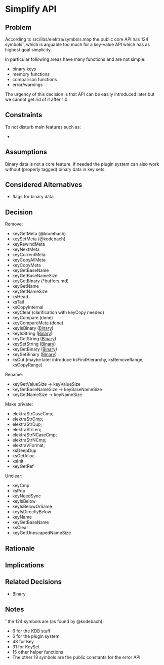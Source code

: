 # Simplify API

## Problem

According to src/libs/elektra/symbols.map the public core API has 124 symbols¹, which
is arguable too much for a key-value API which has as highest goal simplicity.

In particular following areas have many functions and are not simple:

- binary keys
- memory functions
- comparison functions
- error/warnings

The urgency of this decision is that API can be easily introduced later but we cannot
get rid of it after 1.0.

## Constraints

To not disturb main features such as:

-

## Assumptions

Binary data is not a core feature, if needed the plugin system can also work without (properly tagged) binary data in key sets.

## Considered Alternatives

- flags for binary data

## Decision

Remove:

- keyGetMeta (@kodebach)
- keySetMeta (@kodebach)
- keyRewindMeta
- keyNextMeta
- keyCurrentMeta
- keyCopyAllMeta
- keyCopyMeta
- keyGetBaseName
- keyGetBaseNameSize
- keyGetBinary (\*buffers.md)
- keyGetName
- keyGetNameSize
- ksHead
- ksTail
- ksCopyInternal
- keyClear (clarification with keyCopy needed)
- keyCompare (done)
- keyCompareMeta (done)
- keyIsBinary ([Binary](binary.md))
- keyIsString ([Binary](binary.md))
- keyGetString ([Binary](binary.md))
- keySetString ([Binary](binary.md))
- keyGetBinary ([Binary](binary.md))
- keySetBinary ([Binary](binary.md))
- ksCut (maybe later introduce ksFindHierarchy, ksRemoveRange, ksCopyRange)

Rename:

- keyGetValueSize -> keyValueSize
- keyGetBaseNameSize -> keyBaseNameSize
- keyGetNameSize -> keyNameSize

Make private:

- elektraStrCaseCmp;
- elektraStrCmp;
- elektraStrDup;
- elektraStrLen;
- elektraStrNCaseCmp;
- elektraStrNCmp;
- elektraVFormat;
- ksDeepDup
- ksGetAlloc
- ksInit
- keyGetRef

Unclear:

- keyCmp
- ksPop
- keyNeedSync
- keyIsBelow
- keyIsBelowOrSame
- keyIsDirectlyBelow
- keyName
- keyGetBaseName
- ksClear
- keyGetUnescapedNameSize

## Rationale

## Implications

## Related Decisions

- [Binary](binary.md)

## Notes

¹ the 124 symbols are (as found by @kodebach):

- 6 for the KDB stuff
- 6 for the plugin system
- 48 for Key
- 31 for KeySet
- 15 other helper functions
- The other 18 symbols are the public constants for the error API.
